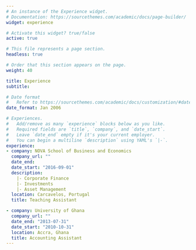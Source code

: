 ```yaml
---
# An instance of the Experience widget.
# Documentation: https://sourcethemes.com/academic/docs/page-builder/
widget: experience

# Activate this widget? true/false
active: true

# This file represents a page section.
headless: true

# Order that this section appears on the page.
weight: 40

title: Experience
subtitle:

# Date format
#   Refer to https://sourcethemes.com/academic/docs/customization/#date-format
date_format: Jan 2006

# Experiences.
#   Add/remove as many `experience` blocks below as you like.
#   Required fields are `title`, `company`, and `date_start`.
#   Leave `date_end` empty if it's your current employer.
#   You can begin a multiline `description` using YAML's `|-`.
experience:
- company: NOVA School of Business and Economics
  company_url: ""
  date_end:  
  date_start: "2016-09-01"
  description: 
    |- Corporate Finance
    |- Investments
    |- Asset Management
  location: Carcavelos, Portugal
  title: Teaching Assistant

- company: University of Ghana
  company_url: ""
  date_end: "2013-07-31"
  date_start: "2010-10-31"
  location: Accra, Ghana
  title: Accounting Assistant
---
```

